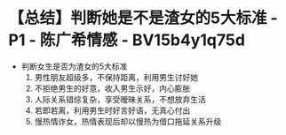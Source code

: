 # 【总结】判断她是不是渣女的5大标准 - P1 - 陈广希情感 - BV15b4y1q75d

-   判断女生是否为渣女的5大标准
    1.  男性朋友超级多，不保持距离，利用男生讨好她
    2.  不拒绝男生的好意，收入男生示好，内心膨胀
    3.  人际关系错综复杂，享受暧昧关系，不想放弃生活
    4.  若即若离，利用男生时好言好语，无真心付出
    5.  慢热情诈女，热情表现后却以慢热为借口拖延关系升级
